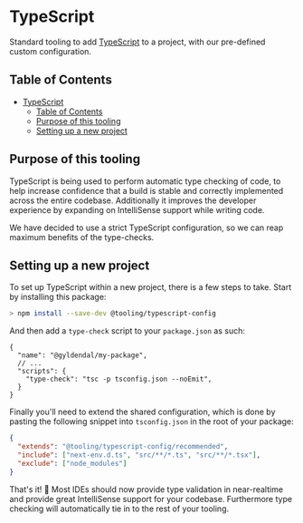 # TypeScript

Standard tooling to add [TypeScript] to a project, with our pre-defined custom configuration.

## Table of Contents

- [TypeScript](#typescript)
  - [Table of Contents](#table-of-contents)
  - [Purpose of this tooling](#purpose-of-this-tooling)
  - [Setting up a new project](#setting-up-a-new-project)

## Purpose of this tooling

TypeScript is being used to perform automatic type checking of code, to help increase confidence that a build is stable and correctly implemented across the entire codebase. Additionally it improves the developer experience by expanding on IntelliSense support while writing code.

We have decided to use a strict TypeScript configuration, so we can reap maximum benefits of the type-checks.

## Setting up a new project

To set up TypeScript within a new project, there is a few steps to take. Start by installing this package:

```bash
> npm install --save-dev @tooling/typescript-config
```

And then add a `type-check` script to your `package.json` as such:

```jsonc
{
  "name": "@gyldendal/my-package",
  // ...
  "scripts": {
    "type-check": "tsc -p tsconfig.json --noEmit",
  }
}
```

Finally you'll need to extend the shared configuration, which is done by pasting the following snippet into `tsconfig.json` in the root of your package:

```json
{
  "extends": "@tooling/typescript-config/recommended",
  "include": ["next-env.d.ts", "src/**/*.ts", "src/**/*.tsx"],
  "exclude": ["node_modules"]
}
```

That's it! 💫 Most IDEs should now provide type validation in near-realtime and provide great IntelliSense support for your codebase. Furthermore type checking will automatically tie in to the rest of your tooling.

[TypeScript]: https://www.typescriptlang.org/
